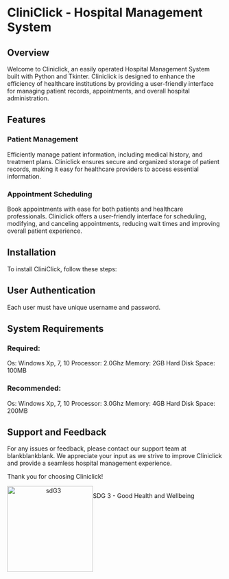 # CliniClick - Hospital Management System

## Overview
Welcome to Cliniclick, an easily operated Hospital Management System built with Python and Tkinter. Cliniclick is designed to enhance the efficiency of healthcare institutions by providing a user-friendly interface for managing patient records, appointments, and overall hospital administration.

## Features
### Patient Management
Efficiently manage patient information, including medical history, and treatment plans. Cliniclick ensures secure and organized storage of patient records, making it easy for healthcare providers to access essential information.

### Appointment Scheduling
Book appointments with ease for both patients and healthcare professionals. Cliniclick offers a user-friendly interface for scheduling, modifying, and canceling appointments, reducing wait times and improving overall patient experience.

## Installation
 To install CliniClick, follow these steps:
 
## User Authentication
Each user must have unique username and password.

## System Requirements

### Required: 
  Os: Windows Xp, 7, 10
  Processor: 2.0Ghz
  Memory: 2GB
  Hard Disk Space: 100MB

### Recommended: 
  Os: Windows Xp, 7, 10
  Processor: 3.0Ghz
  Memory: 4GB
  Hard Disk Space: 200MB


## Support and Feedback
For any issues or feedback, please contact our support team at blankblankblank. We appreciate your input as we strive to improve Cliniclick and provide a seamless hospital management experience.

Thank you for choosing Cliniclick!

<div align="center">
  <div style="display: flex;">
    <img src="https://globalgoalscms.co.uk/wp-content/uploads/2021/09/3.png" alt="sdG3" width="200"/>
    <p> SDG 3 - Good Health and Wellbeing </p>
  </div>
</div>

